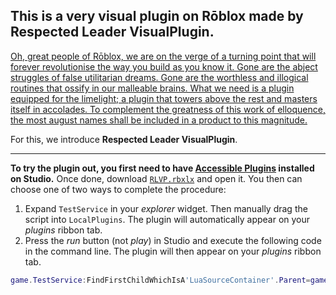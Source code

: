 ## This is a very visual plugin on Rōblox made by Respected Leader VisualPlugin.
[Oh, great people of Rōblox, we are on the verge of a turning point that will forever revolutionise the way you build as you know it.  Gone are the abject struggles of false utilitarian dreams.  Gone are the worthless and illogical routines that ossify in our malleable brains.  What we need is a plugin equipped for the limelight; a plugin that towers above the rest and masters itself in accolades.  To complement the greatness of this work of elloquence, the most august names shall be included in a product to this magnitude.](https://youtu.be/C9CkVAKL778)

For this, we introduce **Respected Leader VisualPlugin**.

***

**To try the plugin out, you first need to have [Accessible Plugins](https://devforum.roblox.com/t/accessible-plugins-per-place-game-editable-executable-straight-from-the-explorer/215672) installed on Studio.**  Once done, download [`RLVP.rbxlx`](https://github.com/Windows81/The-Fruitful-Labours-of-the-Visual-Roblox-Plugin-of-Respected-Leader-VisualPlugin-the-Prolific/raw/master/RLVP.rbxlx) and open it.  You then can choose one of two ways to complete the procedure:
1. Expand `TestService` in your *explorer* widget.  Then manually drag the script into `LocalPlugins`.  The plugin will automatically appear on your *plugins* ribbon tab.
2. Press the *run* button (not *play*) in Studio and execute the following code in the command line.  The plugin will then appear on your *plugins* ribbon tab.
```lua
game.TestService:FindFirstChildWhichIsA'LuaSourceContainer'.Parent=game.TestService.LocalPlugins
```
